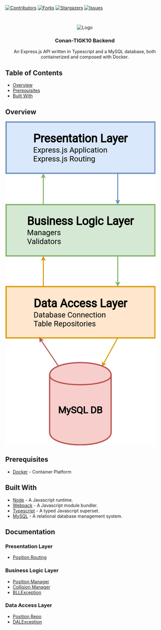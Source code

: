 <!-- PROJECT SHIELDS -->
[![Contributors][contributors-shield]][contributors-url]
[![Forks][forks-shield]][forks-url]
[![Stargazers][stars-shield]][stars-url]
[![Issues][issues-shield]][issues-url]

<!-- PROJECT LOGO -->
<br />
<p align="center">
   <img src="https://image.flaticon.com/icons/svg/168/168881.svg" alt="Logo" width="100" height="100">

  <h3 align="center">Conan-TIGK10 Backend</h3>

  <p align="center" width="50%">
    An Express.js API written in Typescript and a MySQL database, both containerized and composed with Docker.
    <br />
  </p>
</p>

<!-- TABLE OF CONTENTS -->
## Table of Contents

* [Overview](#overview)
* [Prerequisites](#prerequisites)
* [Built With](#built-with)

<!-- OVERVIEW -->
## Overview
 <img src="https://github.com/Conan-TIGK10/Conan-TIGK10/blob/master/ConanBackend.png" alt="Logo">

## Prerequisites
* [Docker](https://www.docker.com/) - Container Platform
<!-- THE TEAM -->
## Built With
* [Node](https://nodejs.org/en/) - A Javascript runtime.
* [Webpack](https://webpack.js.org/) - A Javascript module bundler.
* [Typescript](https://www.typescriptlang.org/) - A typed Javascript superset.
* [MySQL](https://www.mysql.com/) - A relational database management system.
## Documentation
### Presentation Layer
* [Position Routing](https://github.com/Conan-TIGK10/Backend/blob/development/conan-backend/src/pl-express/loaders/express/routers/position.md)
### Business Logic Layer
* [Position Manager](https://github.com/Conan-TIGK10/Backend/blob/development/conan-backend/src/bl/managers/positionManager.md)
* [Collision Manager](https://github.com/Conan-TIGK10/Backend/blob/development/conan-backend/src/bl/managers/collisionManager.md)
* [BLLException](https://github.com/Conan-TIGK10/Backend/blob/development/conan-backend/src/bl/BLLException.md)
### Data Access Layer
* [Position Repo](https://github.com/Conan-TIGK10/Backend/blob/development/conan-backend/src/dal/repos/positionRepo.md)
* [DALException](https://github.com/Conan-TIGK10/Backend/blob/development/conan-backend/src/dal/DALException.md)

<!-- MARKDOWN LINKS & IMAGES -->
<!-- https://www.markdownguide.org/basic-syntax/#reference-style-links -->
[contributors-shield]: https://img.shields.io/github/contributors/Conan-TIGK10/Backend.svg?style=flat-square
[contributors-url]: https://github.com/Conan-TIGK10/Backend/graphs/contributors
[forks-shield]: https://img.shields.io/github/forks/Conan-TIGK10/Backend.svg?style=flat-square
[forks-url]: https://github.com/Conan-TIGK10/Backend/network/members
[stars-shield]: https://img.shields.io/github/stars/Conan-TIGK10/Backend.svg?style=flat-square
[stars-url]: https://github.com/Conan-TIGK10/Backend/stargazers
[issues-shield]: https://img.shields.io/github/issues/Conan-TIGK10/Backend.svg?style=flat-square
[issues-url]: https://github.com/Conan-TIGK10/Backend/issues
